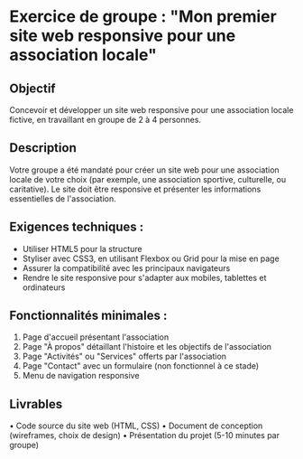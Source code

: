 # Exercice de groupe : "Mon premier site web responsive pour une association locale"


## Objectif

Concevoir et développer un site web responsive pour une association locale fictive, en travaillant en groupe de 2 à 4 personnes.

## Description

Votre groupe a été mandaté pour créer un site web pour une association locale de votre choix (par exemple, une association sportive, culturelle, ou caritative). Le site doit être responsive et présenter les informations essentielles de l'association.  

## Exigences techniques :

 * Utiliser HTML5 pour la structure
 * Styliser avec CSS3, en utilisant Flexbox ou Grid pour la mise en page
 * Assurer la compatibilité avec les principaux navigateurs
 * Rendre le site responsive pour s'adapter aux mobiles, tablettes et ordinateurs

## Fonctionnalités minimales :  

1.	Page d'accueil présentant l'association
2.	Page "À propos" détaillant l'histoire et les objectifs de l'association
3.	Page "Activités" ou "Services" offerts par l'association
4.	Page "Contact" avec un formulaire (non fonctionnel à ce stade)
5.	Menu de navigation responsive

## Livrables
•	Code source du site web (HTML, CSS)
•	Document de conception (wireframes, choix de design)
•	Présentation du projet (5-10 minutes par groupe)
